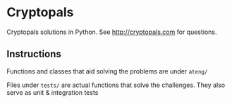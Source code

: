 Cryptopals
==========
Cryptopals solutions in Python. See http://cryptopals.com for questions.

Instructions
------------
Functions and classes that aid solving the problems are under `ateng/`

Files under `tests/` are actual functions that solve the challenges. They also serve as unit & integration tests

